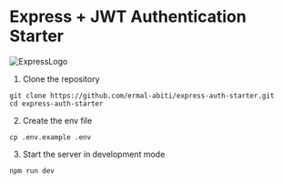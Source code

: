 # Express + JWT Authentication Starter
![ExpressLogo](https://miro.medium.com/max/365/1*d2zLEjERsrs1Rzk_95QU9A.png)

1. Clone the repository
```
git clone https://github.com/ermal-abiti/express-auth-starter.git
cd express-auth-starter
```

2. Create the env file
```
cp .env.example .env
```

3. Start the server in development mode
```
npm run dev
```